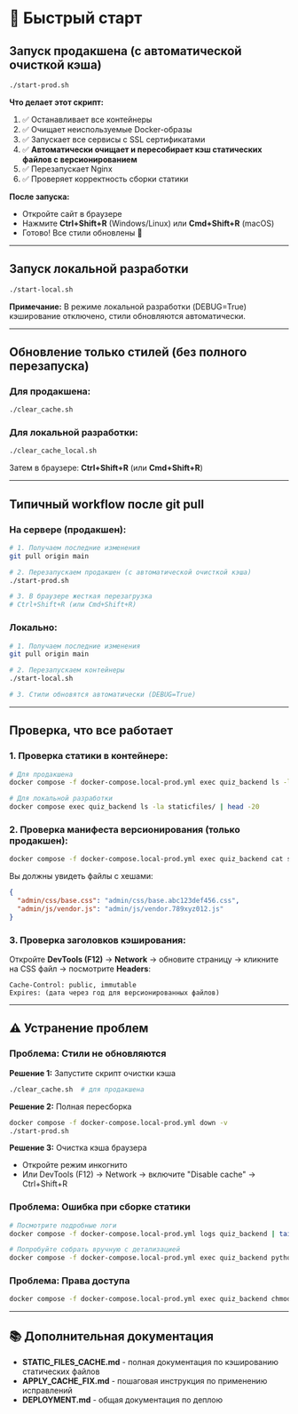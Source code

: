 # 🚀 Быстрый старт

## Запуск продакшена (с автоматической очисткой кэша)

```bash
./start-prod.sh
```

**Что делает этот скрипт:**
1. ✅ Останавливает все контейнеры
2. ✅ Очищает неиспользуемые Docker-образы
3. ✅ Запускает все сервисы с SSL сертификатами
4. ✅ **Автоматически очищает и пересобирает кэш статических файлов с версионированием**
5. ✅ Перезапускает Nginx
6. ✅ Проверяет корректность сборки статики

**После запуска:**
- Откройте сайт в браузере
- Нажмите **Ctrl+Shift+R** (Windows/Linux) или **Cmd+Shift+R** (macOS)
- Готово! Все стили обновлены 🎉

---

## Запуск локальной разработки

```bash
./start-local.sh
```

**Примечание:** В режиме локальной разработки (DEBUG=True) кэширование отключено, стили обновляются автоматически.

---

## Обновление только стилей (без полного перезапуска)

### Для продакшена:

```bash
./clear_cache.sh
```

### Для локальной разработки:

```bash
./clear_cache_local.sh
```

Затем в браузере: **Ctrl+Shift+R** (или **Cmd+Shift+R**)

---

## Типичный workflow после git pull

### На сервере (продакшен):

```bash
# 1. Получаем последние изменения
git pull origin main

# 2. Перезапускаем продакшен (с автоматической очисткой кэша)
./start-prod.sh

# 3. В браузере жесткая перезагрузка
# Ctrl+Shift+R (или Cmd+Shift+R)
```

### Локально:

```bash
# 1. Получаем последние изменения
git pull origin main

# 2. Перезапускаем контейнеры
./start-local.sh

# 3. Стили обновятся автоматически (DEBUG=True)
```

---

## Проверка, что все работает

### 1. Проверка статики в контейнере:

```bash
# Для продакшена
docker compose -f docker-compose.local-prod.yml exec quiz_backend ls -la staticfiles/ | head -20

# Для локальной разработки
docker compose exec quiz_backend ls -la staticfiles/ | head -20
```

### 2. Проверка манифеста версионирования (только продакшен):

```bash
docker compose -f docker-compose.local-prod.yml exec quiz_backend cat staticfiles/staticfiles.json | head -30
```

Вы должны увидеть файлы с хешами:
```json
{
  "admin/css/base.css": "admin/css/base.abc123def456.css",
  "admin/js/vendor.js": "admin/js/vendor.789xyz012.js"
}
```

### 3. Проверка заголовков кэширования:

Откройте **DevTools (F12)** → **Network** → обновите страницу → кликните на CSS файл → посмотрите **Headers**:

```
Cache-Control: public, immutable
Expires: (дата через год для версионированных файлов)
```

---

## ⚠️ Устранение проблем

### Проблема: Стили не обновляются

**Решение 1:** Запустите скрипт очистки кэша
```bash
./clear_cache.sh  # для продакшена
```

**Решение 2:** Полная пересборка
```bash
docker compose -f docker-compose.local-prod.yml down -v
./start-prod.sh
```

**Решение 3:** Очистка кэша браузера
- Откройте режим инкогнито
- Или DevTools (F12) → Network → включите "Disable cache" → Ctrl+Shift+R

### Проблема: Ошибка при сборке статики

```bash
# Посмотрите подробные логи
docker compose -f docker-compose.local-prod.yml logs quiz_backend | tail -50

# Попробуйте собрать вручную с детализацией
docker compose -f docker-compose.local-prod.yml exec quiz_backend python manage.py collectstatic --noinput --clear -v 2
```

### Проблема: Права доступа

```bash
docker compose -f docker-compose.local-prod.yml exec quiz_backend chmod -R 755 staticfiles/
```

---

## 📚 Дополнительная документация

- **STATIC_FILES_CACHE.md** - полная документация по кэшированию статических файлов
- **APPLY_CACHE_FIX.md** - пошаговая инструкция по применению исправлений
- **DEPLOYMENT.md** - общая документация по деплою

